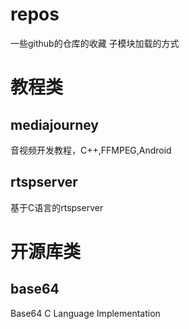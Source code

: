 # repos
一些github的仓库的收藏 子模块加载的方式

# 教程类

## mediajourney

音视频开发教程，C++,FFMPEG,Android

## rtspserver

基于C语言的rtspserver

# 开源库类

## base64

Base64 C Language Implementation
